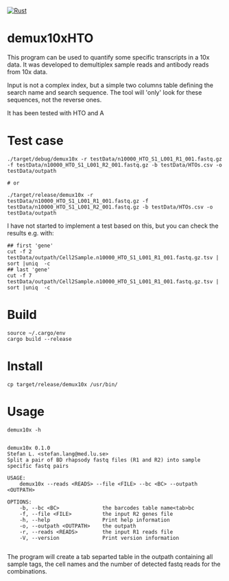 [![Rust](https://github.com/stela2502/demux10xHTO/actions/workflows/rust.yml/badge.svg)](https://github.com/stela2502/demux10xHTO/actions/workflows/rust.yml)
# demux10xHTO

This program can be used to quantify some specific transcripts in a 10x data.
It was developed to demultiplex sample reads and antibody reads from 10x data.

Input is not a complex index, but a simple two columns table defining the search name and search sequence.
The tool will 'only' look for these sequences, not the reverse ones.

It has been tested with HTO and A

# Test case

```
./target/debug/demux10x -r testData/n10000_HTO_S1_L001_R1_001.fastq.gz -f testData/n10000_HTO_S1_L001_R2_001.fastq.gz -b testData/HTOs.csv -o testData/outpath

# or 

./target/release/demux10x -r testData/n10000_HTO_S1_L001_R1_001.fastq.gz -f testData/n10000_HTO_S1_L001_R2_001.fastq.gz -b testData/HTOs.csv -o testData/outpath

```

I have not started to implement a test based on this, but you can check the results e.g. with:
```
## first 'gene'
cut -f 2 testData/outpath/Cell2Sample.n10000_HTO_S1_L001_R1_001.fastq.gz.tsv | sort |uniq  -c
## last 'gene'
cut -f 7 testData/outpath/Cell2Sample.n10000_HTO_S1_L001_R1_001.fastq.gz.tsv | sort |uniq  -c

```

# Build

```
source ~/.cargo/env
cargo build --release
```

# Install

```
cp target/release/demux10x /usr/bin/
```

# Usage

```
demux10x -h


demux10x 0.1.0
Stefan L. <stefan.lang@med.lu.se>
Split a pair of BD rhapsody fastq files (R1 and R2) into sample specific fastq pairs

USAGE:
    demux10x --reads <READS> --file <FILE> --bc <BC> --outpath <OUTPATH>

OPTIONS:
    -b, --bc <BC>              the barcodes table name<tab>bc
    -f, --file <FILE>          the input R2 genes file
    -h, --help                 Print help information
    -o, --outpath <OUTPATH>    the outpath
    -r, --reads <READS>        the input R1 reads file
    -V, --version              Print version information


```

The program will create a tab separted table in the outpath containing all sample tags, the cell names and the number of detected fastq reads for the combinations.
